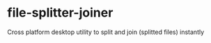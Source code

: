 file-splitter-joiner
====================

Cross platform desktop utility to split and join (splitted files) instantly